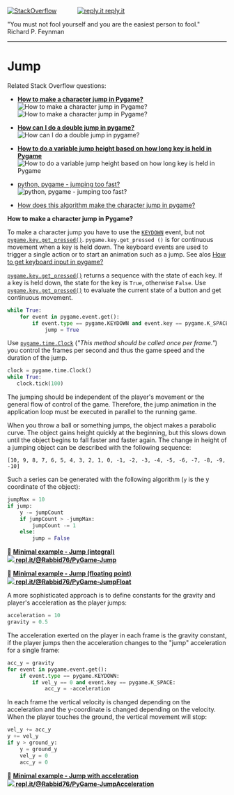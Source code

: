 [![StackOverflow](https://stackexchange.com/users/flair/7322082.png)](https://stackoverflow.com/users/5577765/rabbid76?tab=profile) &nbsp;&nbsp;&nbsp;&nbsp;&nbsp;&nbsp;&nbsp;&nbsp;&nbsp;&nbsp; [![reply.it](../../resource/logo/Repl_it_logo_80.png) reply.it](https://repl.it/repls/folder/PyGame%20Examples)

"You must not fool yourself and you are the easiest person to fool."  
Richard P. Feynman

---

# Jump

Related Stack Overflow questions:

- **[How to make a character jump in Pygame?](https://stackoverflow.com/questions/70591591/how-to-make-a-character-jump-in-pygame/70591592#70591592)**  
  ![How to make a character jump in Pygame?](https://i.stack.imgur.com/6NReI.gif)
  ![How to make a character jump in Pygame?](https://i.stack.imgur.com/phpoF.gif)

- **[How can I do a double jump in pygame?](https://stackoverflow.com/questions/67667103/how-can-i-do-a-double-jump-in-pygame/67667585#67667585)**  
  ![How can I do a double jump in pygame?](https://i.stack.imgur.com/9ICi5.gif)  

- **[How to do a variable jump height based on how long key is held in Pygame](https://stackoverflow.com/questions/68839727/how-to-do-a-variable-jump-height-based-on-how-long-key-is-held-in-pygame/68843102#68843102)**  
  ![How to do a variable jump height based on how long key is held in Pygame](https://i.stack.imgur.com/jhf3z.gif)

- [python, pygame - jumping too fast?](https://stackoverflow.com/questions/58474204/python-pygame-jumping-too-fast/58474280#58474280)  
  ![python, pygame - jumping too fast?](https://i.stack.imgur.com/gWHCT.gif)

- [How does this algorithm make the character jump in pygame?](https://stackoverflow.com/questions/65873880/how-does-this-algorithm-make-the-character-jump-in-pygame/65874132#65874132)     

**How to make a character jump in Pygame?**

To make a character jump you have to use the [`KEYDOWN`](https://www.pygame.org/docs/ref/event.html) event, but not [`pygame.key.get_pressed()`](https://www.pygame.org/docs/ref/key.html#pygame.key.get_pressed). `pygame.key.get_pressed ()` is for continuous movement when a key is held down. The keyboard events are used to trigger a single action or to start an animation such as a jump. See alos [How to get keyboard input in pygame?](https://stackoverflow.com/questions/16044229/how-to-get-keyboard-input-in-pygame/64494842#64494842)  

[`pygame.key.get_pressed()`](https://www.pygame.org/docs/ref/key.html#pygame.key.get_pressed) returns a sequence with the state of each key. If a key is held down, the state for the key is `True`, otherwise `False`. Use [`pygame.key.get_pressed()`](https://www.pygame.org/docs/ref/key.html#pygame.key.get_pressed) to evaluate the current state of a button and get continuous movement.

```py
while True:
    for event in pygame.event.get():
        if event.type == pygame.KEYDOWN and event.key == pygame.K_SPACE:
            jump = True
```

Use [`pygame.time.Clock`](https://www.pygame.org/docs/ref/time.html#pygame.time.Clock.tick) (*"This method should be called once per frame."*) you control the frames per second and thus the game speed and the duration of the jump.

```py
clock = pygame.time.Clock()
while True:
   clock.tick(100)
```

The jumping should be independent of the player's movement or the general flow of control of the game. Therefore, the jump animation in the application loop must be executed in parallel to the running game.

When you throw a ball or something jumps, the object makes a parabolic curve. The object gains height quickly at the beginning, but this slows down until the object begins to fall faster and faster again. The change in height of a jumping object can be described with the following sequence:

```lang-none
[10, 9, 8, 7, 6, 5, 4, 3, 2, 1, 0, -1, -2, -3, -4, -5, -6, -7, -8, -9, -10]
```

Such a series can be generated with the following algorithm (`y` is the y coordinate of the object):

```py
jumpMax = 10
if jump:
    y -= jumpCount
    if jumpCount > -jumpMax:
        jumpCount -= 1
    else:
        jump = False 
```

:scroll: **[Minimal example - Jump (integral)](../../examples/minimal_examples/pygame_minimal_jump_1.py)**  
**[![](https://i.stack.imgur.com/5jD0C.png) repl.it/@Rabbid76/PyGame-Jump](https://replit.com/@Rabbid76/PyGame-Jump#main.py)**

:scroll: **[Minimal example - Jump (floating point)](../../examples/minimal_examples/pygame_minimal_jump_3.py)**  
**[![](https://i.stack.imgur.com/5jD0C.png) repl.it/@Rabbid76/PyGame-JumpFloat](https://replit.com/@Rabbid76/PyGame-JumpFloat#main.py)**

A more sophisticated approach is to define constants for the  gravity and player's acceleration as the player jumps:

```py
acceleration = 10
gravity = 0.5
```

The acceleration exerted on the player in each frame is the gravity constant, if the player jumps then the acceleration changes to the "jump" acceleration for a single frame:

```py
acc_y = gravity
for event in pygame.event.get():
    if event.type == pygame.KEYDOWN: 
        if vel_y == 0 and event.key == pygame.K_SPACE:
            acc_y = -acceleration
```

In each frame the vertical velocity is changed depending on the acceleration and the y-coordinate is changed depending on the velocity. When the player touches the ground, the vertical movement will stop:

```py
vel_y += acc_y
y += vel_y
if y > ground_y:
    y = ground_y
    vel_y = 0
    acc_y = 0
```

:scroll: **[Minimal example - Jump with acceleration](../../examples/minimal_examples/pygame_minimal_jump_2.py)**  
**[![](https://i.stack.imgur.com/5jD0C.png) repl.it/@Rabbid76/PyGame-JumpAcceleration](https://replit.com/@Rabbid76/Pygame-JumpAcceleration#main.py)**
